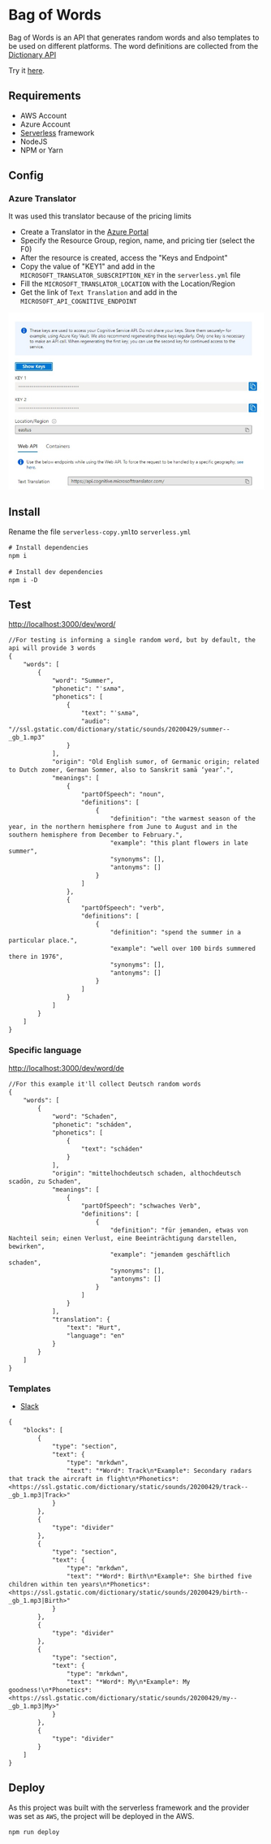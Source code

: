 # Bag of Words

Bag of Words is an API that generates random words and also templates to be used on different platforms.
The word definitions are collected from the [Dictionary API](https://dictionaryapi.dev/)

Try it [here](https://4mz6hhf5ed.execute-api.us-east-1.amazonaws.com/dev/word).

## Requirements
* AWS Account
* Azure Account
* [Serverless](https://www.serverless.com/) framework
* NodeJS
* NPM or Yarn

## Config

### Azure Translator
It was used this translator because of the pricing limits
* Create a Translator in the [Azure Portal](https://portal.azure.com/)
* Specify the Resource Group, region, name, and pricing tier (select the F0)
* After the resource is created, access the "Keys and Endpoint"
* Copy the value of "KEY1" and add in the `MICROSOFT_TRANSLATOR_SUBSCRIPTION_KEY` in the `serverless.yml` file
* Fill the `MICROSOFT_TRANSLATOR_LOCATION` with the Location/Region
* Get the link of `Text Translation` and add in the `MICROSOFT_API_COGNITIVE_ENDPOINT`

![Image](docs/Azure/translator_endpoint.jpg)

## Install
Rename the file `serverless-copy.yml`to `serverless.yml`
```
# Install dependencies
npm i

# Install dev dependencies
npm i -D

```
## Test
[http://localhost:3000/dev/word/](http://localhost:3000/dev/word/)

```
//For testing is informing a single random word, but by default, the api will provide 3 words
{
    "words": [
        {
            "word": "Summer",
            "phonetic": "ˈsʌmə",
            "phonetics": [
                {
                    "text": "ˈsʌmə",
                    "audio": "//ssl.gstatic.com/dictionary/static/sounds/20200429/summer--_gb_1.mp3"
                }
            ],
            "origin": "Old English sumor, of Germanic origin; related to Dutch zomer, German Sommer, also to Sanskrit samā ‘year’.",
            "meanings": [
                {
                    "partOfSpeech": "noun",
                    "definitions": [
                        {
                            "definition": "the warmest season of the year, in the northern hemisphere from June to August and in the southern hemisphere from December to February.",
                            "example": "this plant flowers in late summer",
                            "synonyms": [],
                            "antonyms": []
                        }
                    ]
                },
                {
                    "partOfSpeech": "verb",
                    "definitions": [
                        {
                            "definition": "spend the summer in a particular place.",
                            "example": "well over 100 birds summered there in 1976",
                            "synonyms": [],
                            "antonyms": []
                        }
                    ]
                }
            ]
        }
    ]
}
```
### Specific language
[http://localhost:3000/dev/word/de](http://localhost:3000/dev/word/de)
```
//For this example it'll collect Deutsch random words
{
    "words": [
        {
            "word": "Schaden",
            "phonetic": "scháden",
            "phonetics": [
                {
                    "text": "scháden"
                }
            ],
            "origin": "mittelhochdeutsch schaden, althochdeutsch scadōn, zu Schaden",
            "meanings": [
                {
                    "partOfSpeech": "schwaches Verb",
                    "definitions": [
                        {
                            "definition": "für jemanden, etwas von Nachteil sein; einen Verlust, eine Beeinträchtigung darstellen, bewirken",
                            "example": "jemandem geschäftlich schaden",
                            "synonyms": [],
                            "antonyms": []
                        }
                    ]
                }
            ],
            "translation": {
                "text": "Hurt",
                "language": "en"
            }
        }
    ]
}

```
### Templates
* [Slack](http://localhost:3000/dev/word/template/slack)
```
{
    "blocks": [
        {
            "type": "section",
            "text": {
                "type": "mrkdwn",
                "text": "*Word*: Track\n*Example*: Secondary radars that track the aircraft in flight\n*Phonetics*: <https://ssl.gstatic.com/dictionary/static/sounds/20200429/track--_gb_1.mp3|Track>"
            }
        },
        {
            "type": "divider"
        },
        {
            "type": "section",
            "text": {
                "type": "mrkdwn",
                "text": "*Word*: Birth\n*Example*: She birthed five children within ten years\n*Phonetics*: <https://ssl.gstatic.com/dictionary/static/sounds/20200429/birth--_gb_1.mp3|Birth>"
            }
        },
        {
            "type": "divider"
        },
        {
            "type": "section",
            "text": {
                "type": "mrkdwn",
                "text": "*Word*: My\n*Example*: My goodness!\n*Phonetics*: <https://ssl.gstatic.com/dictionary/static/sounds/20200429/my--_gb_1.mp3|My>"
            }
        },
        {
            "type": "divider"
        }
    ]
}
```

## Deploy 
As this project was built with the serverless framework and the provider was set as `AWS`, the project will be deployed in the AWS.
```
npm run deploy
```